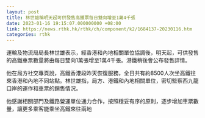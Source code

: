 ```yaml
---
layout: post
title: 林世雄稱明天起可供發售高鐵票每日雙向增至1萬4千張
date: 2023-01-16 19:15:07.000000000 +08:00
link: https://news.rthk.hk/rthk/ch/component/k2/1684137-20230116.htm
categories: rthk
---
```


運輸及物流局局長林世雄表示，經香港和內地相關單位協調後，明天起，可供發售的高鐵車票數量將由每日雙向1萬張增至1萬4千張。港鐵稍後會公布發售詳情。

他在局方社交專頁說，高鐵香港段昨天恢復服務，全日共有約8500人次坐高鐵往來香港和內地不同站點。林世雄指，局方、港鐵和內地相關單位，密切監察西九龍口岸的運作和車票的銷售情況。

他感謝相關部門及鐵路營運單位通力合作，按照穩妥有序的原則，逐步增加車票數量，讓更多乘客能乘坐高鐵來往兩地

